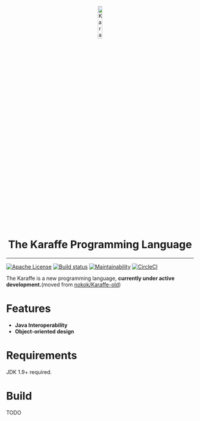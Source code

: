 <p align="center">
  <img src="https://avatars1.githubusercontent.com/u/10540388?s=200" alt="Karaffe logo" width="15%" />
</p>
<h1 align="center" style="border-bottom:none">The Karaffe Programming Language</h1>

---

[![Apache License](http://img.shields.io/badge/license-Apache--2.0-blue.svg?style=flat)](LICENSE) [![Build status](https://ci.appveyor.com/api/projects/status/smqreoar38kifhfs?svg=true)](https://ci.appveyor.com/project/nokok/karaffe) [![Maintainability](https://api.codeclimate.com/v1/badges/aa20a7b3efcbe8ebfc41/maintainability)](https://codeclimate.com/github/nokok/Karaffe/maintainability) [![CircleCI](https://circleci.com/gh/nokok/Karaffe.svg?style=svg)](https://circleci.com/gh/nokok/Karaffe)

The Karaffe is a new programming language, **currently under active development.**(moved from [nokok/Karaffe-old](https://github.com/nokok/Karaffe-old))

# Features

- **Java Interoperability**
- **Object-oriented design**

# Requirements

JDK 1.9+ required.

# Build

TODO
